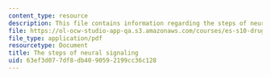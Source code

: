 ```yaml
---
content_type: resource
description: This file contains information regarding the steps of neural signaling.
file: https://ol-ocw-studio-app-qa.s3.amazonaws.com/courses/es-s10-drugs-and-the-brain-spring-2013/63ef3d077df8db4090592199cc36c128_MITES_S10S13_signalwk2.pdf
file_type: application/pdf
resourcetype: Document
title: The steps of neural signaling
uid: 63ef3d07-7df8-db40-9059-2199cc36c128
---
```

